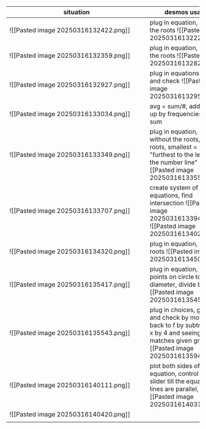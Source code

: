 
| <div style="width:350px">situation</div> | desmos usage                                                                                                                                            |
| ---------------------------------------- | ------------------------------------------------------------------------------------------------------------------------------------------------------- |
| ![[Pasted image 20250316132422.png]]     | plug in equation, look at the roots ![[Pasted image 20250316132229.png]]                                                                                |
| ![[Pasted image 20250316132359.png]]     | plug in equation, look at the roots ![[Pasted image 20250316132823.png]]                                                                                |
| ![[Pasted image 20250316132927.png]]     | plug in equations, guess and check ![[Pasted image 20250316132959.png]]                                                                                 |
| ![[Pasted image 20250316133034.png]]     | avg = sum/#, add values up by frequencies to get sum                                                                                                    |
| ![[Pasted image 20250316133349.png]]     | plug in equation, but without the roots, look at roots, smallest = "furthest to the left on the number line" ![[Pasted image 20250316133558.png]]       |
| ![[Pasted image 20250316133707.png]]     | create system of equations, find intersection ![[Pasted image 20250316133949.png]] ![[Pasted image 20250316134022.png]]                                 |
| ![[Pasted image 20250316134320.png]]     | plug in equation, check roots ![[Pasted image 20250316134502.png]]                                                                                      |
| ![[Pasted image 20250316135417.png]]     | plug in equation, look at points on circle to get diameter, divide by 2 ![[Pasted image 20250316135456.png]]                                            |
| ![[Pasted image 20250316135543.png]]     | plug in choices, guess and check by moving it back to f by subtracting x by 4 and seeing if it matches given graph ![[Pasted image 20250316135942.png]] |
| ![[Pasted image 20250316140111.png]]     | plot both sides of equation, control a with a slider till the equation lines are parallel, ![[Pasted image 20250316140315.png]]                         |
| ![[Pasted image 20250316140420.png]]     |                                                                                                                                                         |
|                                          |                                                                                                                                                         |
